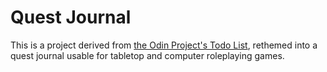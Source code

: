 # Quest Journal
This is a project derived from [the Odin Project's Todo List](https://theodinproject.com/courses/javascript/lessons/todo-list), rethemed into a quest journal usable for tabletop and computer roleplaying games.